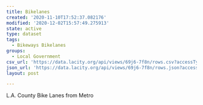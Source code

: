 ```yaml
---
title: Bikelanes
created: '2020-11-10T17:52:37.082176'
modified: '2020-12-02T15:57:49.275913'
state: active
type: dataset
tags:
  - Bikeways Bikelanes
groups:
  - Local Government
csv_url: 'https://data.lacity.org/api/views/69j6-7f8n/rows.csv?accessType=DOWNLOAD'
json_url: 'https://data.lacity.org/api/views/69j6-7f8n/rows.json?accessType=DOWNLOAD'
layout: post

---
```

L.A. County Bike Lanes from Metro
